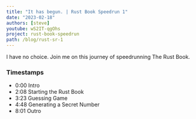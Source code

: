 ```yaml
---
title: "It has begun. | Rust Book Speedrun 1"
date: "2023-02-18"
authors: [steve]
youtube: wS2IT-qgOhs
project: rust-book-speedrun
path: /blog/rust-sr-1
---
```


<YouTubePlayer youtubeLink={frontmatter.youtube} />

I have no choice. Join me on this journey of speedrunning The Rust Book.

<!-- truncate -->

### Timestamps

- 0:00 Intro
- 2:08 Starting the Rust Book
- 3:23 Guessing Game
- 4:48 Generating a Secret Number
- 8:01 Outro
